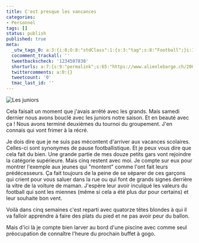 ```yaml
---
title: C'est presque les vancances
categories:
- Personnel
tags: []
status: publish
published: true
meta:
  _utw_tags_0: a:3:{i:0;O:8:"stdClass":1:{s:3:"tag";s:8:"Football";}i:1;O:8:"stdClass":1:{s:3:"tag";s:9:"Personnel";}i:2;O:8:"stdClass":1:{s:3:"tag";s:5:"Sport";}}
  cocomment_trackall: ''
  tweetbackscheck: '1234507838'
  shorturls: a:7:{s:9:"permalink";s:65:"https://www.alienlebarge.ch/2007/07/03/cest-presque-les-vancances/";s:7:"tinyurl";s:25:"https://tinyurl.com/bvv7pr";s:4:"isgd";s:17:"https://is.gd/ikd9";s:5:"bitly";s:20:"https://bit.ly/37rH4t";s:5:"snipr";s:22:"https://snipr.com/b9x5v";s:5:"snurl";s:22:"https://snurl.com/b9x5v";s:7:"snipurl";s:24:"https://snipurl.com/b9x5v";}
  twittercomments: a:0:{}
  tweetcount: '0'
  tmac_last_id: ''
---
```

<img src="https://dlgjp9x71cipk.cloudfront.net/2007/07/fcb_juniors.png" alt="Les juniors" />

Cela faisait un moment que j'avais arrêté avec les grands. Mais samedi dernier nous avons bouclé avec les juniors notre saison. Et en beauté avec ça ! Nous avons terminé deuxièmes du tournoi du groupement. J'en connais qui vont frimer à la récré.

<!--more-->

Je dois dire que je ne suis pas mécontent d'arriver aux vacances scolaires. Celles-ci sont synonymes de pause footballistique. Et je peux vous dire que cela fait du bien.
Une grande partie de mes douze petits gars vont rejoindre la catégorie supérieure. Mais cinq restent avec moi. Je compte sur eux pour montrer l'exemple aux jeunes qui "montent" comme l'ont fait leurs prédécesseurs.
Ça fait toujours de la peine de se séparer de ces garçons qui crient pour vous saluer dans la rue ou qui font de grands signes derrière la vitre de la voiture de maman. J'espère leur avoir inculqué les valeurs du football qui sont les miennes (même si cela a été plus dur pour certains) et leur souhaite bon vent.

Voilà dans cinq semaines c'est reparti avec quatorze têtes blondes à qui il va falloir apprendre à faire des plats du pied et ne pas avoir peur du ballon.

Mais d'ici là je compte bien larver au bord d'une piscine avec comme seul préocupation de connaître l'heure du prochain buffet à gogo.
